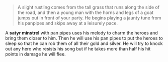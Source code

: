 >A slight rustling comes from the tall grass that runs along the side of the road, and then a young man with the horns and legs of a goat jumps out in front of your party. He begins playing a jaunty tune from his panpipes and skips away at a leisurely pace.

A **satyr minstrel** with pan pipes uses his melody to charm the heroes and bring them closer to him. Then he will use his pan pipes to put the heroes to sleep so that he can rob them of all their gold and silver. He will try to knock out any hero who resists his song but if he takes more than half his hit points in damage he will flee.